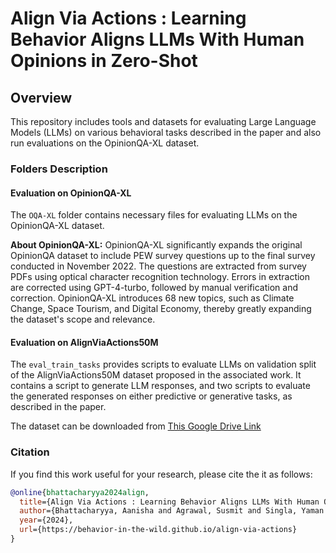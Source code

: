 # Align Via Actions : Learning Behavior Aligns LLMs With Human Opinions in Zero-Shot

## Overview

This repository includes tools and datasets for evaluating Large Language Models (LLMs) on various behavioral tasks described in the paper and also run evaluations on the OpinionQA-XL dataset.

### Folders Description

#### Evaluation on OpinionQA-XL

The ```OQA-XL``` folder contains necessary files for evaluating LLMs on the OpinionQA-XL dataset. 

**About OpinionQA-XL:**
OpinionQA-XL significantly expands the original OpinionQA dataset to include PEW survey questions up to the final survey conducted in November 2022. The questions are extracted from survey PDFs using optical character recognition technology. Errors in extraction are corrected using GPT-4-turbo, followed by manual verification and correction. OpinionQA-XL introduces 68 new topics, such as Climate Change, Space Tourism, and Digital Economy, thereby greatly expanding the dataset's scope and relevance.

#### Evaluation on AlignViaActions50M

The ```eval_train_tasks``` provides scripts to evaluate LLMs on validation split of the AlignViaActions50M dataset proposed in the associated work. It contains a script to generate LLM responses, and two scripts to evaluate the generated responses on either predictive or generative tasks, as described in the paper.

The dataset can be downloaded from [This Google Drive Link](https://drive.google.com/drive/folders/1UlBbytEdGPTS5rIMAz-UZgdyO-2t4bht)

### Citation

If you find this work useful for your research, please cite the it as follows:

```bibtex
@online{bhattacharyya2024align,
  title={Align Via Actions : Learning Behavior Aligns LLMs With Human Opinions in Zero-Shot},
  author={Bhattacharyya, Aanisha and Agrawal, Susmit and Singla, Yaman K and SR, Nikitha and Menta, Tarun Ram and Krishnamurthy, Balaji},
  year={2024},
  url={https://behavior-in-the-wild.github.io/align-via-actions}
}
```
